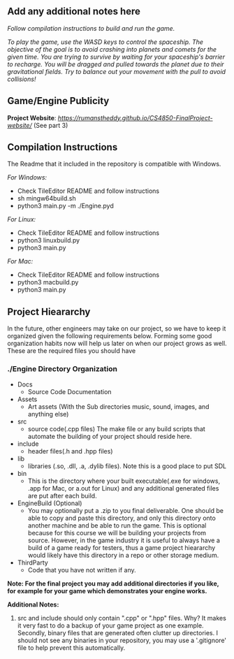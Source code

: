 ## Add any additional notes here

*Follow compilation instructions to build and run the game.*

*To play the game, use the WASD keys to control the spaceship. The objective of the goal is to avoid crashing into planets and comets for the given time. You are trying to survive by waiting for your spaceship's barrier to recharge. You will be dragged and pulled towards the planet due to their gravitational fields. Try to balance out your movement with the pull to avoid collisions!*

## Game/Engine Publicity

**Project Website**: *https://rumanstheddy.github.io/CS4850-FinalProject-website/* (See part 3)

## Compilation Instructions

The Readme that it included in the repository is compatible with Windows.

*For Windows:*
- Check TileEditor README and follow instructions
- sh mingw64build.sh
- python3 main.py -m ./Engine.pyd

*For Linux:*
- Check TileEditor README and follow instructions
- python3 linuxbuild.py
- python3 main.py

*For Mac:*
- Check TileEditor README and follow instructions
- python3 macbuild.py
- python3 main.py

## Project Hieararchy

In the future, other engineers may take on our project, so we have to keep it organized given the following requirements below. Forming some good organization habits now will help us later on when our project grows as well. These are the required files you should have 

### ./Engine Directory Organization

- Docs 
    - Source Code Documentation
- Assets
    - Art assets (With the Sub directories music, sound, images, and anything else)
- src
    - source code(.cpp files) The make file or any build scripts that automate the building of your project should reside here.
- include
    - header files(.h and .hpp files)
- lib
    - libraries (.so, .dll, .a, .dylib files). Note this is a good place to put SDL
- bin
    - This is the directory where your built executable(.exe for windows, .app for Mac, or a.out for Linux) and any additional generated files are put after each build.
- EngineBuild (Optional)
    - You may optionally put a .zip to you final deliverable. One should be able to copy and paste this directory, and only this directory onto another machine and be able to run the game. This is optional because for this course we will be building your projects from source. However, in the game industry it is useful to always have a build of a game ready for testers, thus a game project hieararchy would likely have this directory in a repo or other storage medium.
- ThirdParty
    - Code that you have not written if any.

**Note: For the final project you may add additional directories if you like, for example for your game which demonstrates your engine works.** 

**Additional Notes:** 

1. src and include should only contain ".cpp" or ".hpp" files. Why? It makes it very fast to do a backup of your game project as one example. Secondly, binary files that are generated often clutter up directories. I should not see any binaries in your repository, you may use a '.gitignore' file to help prevent this automatically. 

